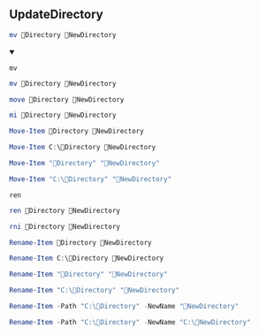 ## UpdateDirectory
```ps1
mv 📁Directory 📁NewDirectory
```
<details open>
    <summary></summary>

`mv`
```ps1
mv 📁Directory 📁NewDirectory
```
```ps1
move 📁Directory 📁NewDirectory
```
```ps1
mi 📁Directory 📁NewDirectory
```
```ps1
Move-Item 📁Directory 📁NewDirectory
```
```ps1
Move-Item C:\📁Directory 📁NewDirectory
```
```ps1
Move-Item "📁Directory" "📁NewDirectory"
```
```ps1
Move-Item "C:\📁Directory" "📁NewDirectory"
```

`ren`
```ps1
ren 📁Directory 📁NewDirectory
```
```ps1
rni 📁Directory 📁NewDirectory
```
```ps1
Rename-Item 📁Directory 📁NewDirectory
```
```ps1
Rename-Item C:\📁Directory 📁NewDirectory
```
```ps1
Rename-Item "📁Directory" "📁NewDirectory"
```
```ps1
Rename-Item "C:\📁Directory" "📁NewDirectory"
```
```ps1
Rename-Item -Path "C:\📁Directory" -NewName "📁NewDirectory"
```
```ps1
Rename-Item -Path "C:\📁Directory" -NewName "C:\📁NewDirectory"
```
</details>
